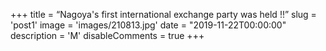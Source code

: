 +++
title = “Nagoya's first international exchange party was held !!”
slug = 'post1'
image = 'images/210813.jpg'
date = "2019-11-22T00:00:00"
description = 'M'
disableComments = true
+++